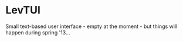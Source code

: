 LevTUI
======

Small text-based user interface - empty at the moment - but things will happen during spring '13...
